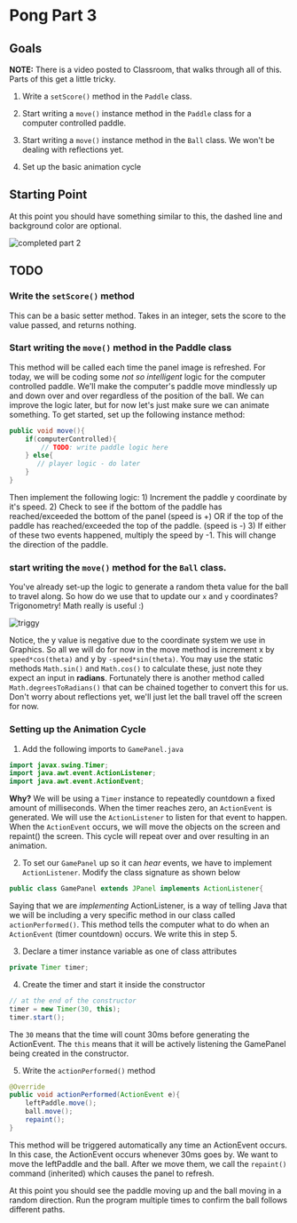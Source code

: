 # Pong Part 3

## Goals

**NOTE:** There is a video posted to Classroom, that walks through all of this. Parts of this get a little tricky.  

1. Write a `setScore()` method in the `Paddle` class.
 
2. Start writing a `move()` instance method in the `Paddle` class for a computer controlled paddle.

3. Start writing a `move()` instance method in the `Ball` class. We won't be dealing with reflections yet.

3. Set up the basic animation cycle

## Starting Point

At this point you should have something similar to this, the dashed line and background color are optional.  

![completed part 2](https://i.imgur.com/yrQ6dpL.png)

## TODO

### Write the `setScore()` method

This can be a basic setter method. Takes in an integer, sets the score to the value passed, and returns nothing.

### Start writing the `move()` method in the Paddle class

This method will be called each time the panel image is refreshed. For today, we will be coding some *not so intelligent* logic for the computer controlled paddle. We'll make the computer's paddle move mindlessly up and down over and over regardless of the position of the ball. We can improve the logic later, but for now let's just make sure we can animate something. To get started, set up the following instance method:  

```java
public void move(){
	if(computerControlled){
		// TODO: write paddle logic here
	} else{
	   // player logic - do later
	}
}
```

Then implement the following logic: 1) Increment the paddle y coordinate by it's speed. 2) Check to see if the bottom of the paddle has reached/exceeded the bottom of the panel (speed is +) OR if the top of the paddle has reached/exceeded the top of the paddle. (speed is -) 3) If either of these two events happened, multiply the speed by -1. This will change the direction of the paddle.

### start writing the `move()` method for the `Ball` class.

You've already set-up the logic to generate a random theta value for the ball to travel along. So how do we use that to update our `x` and `y` coordinates? Trigonometry! Math really is useful :)  

![triggy](https://i.imgur.com/AUEeVhO.png)

Notice, the y value is negative due to the coordinate system we use in Graphics. So all we will do for now in the move method is increment x by `speed*cos(theta)` and y by `-speed*sin(theta)`. You may use the static methods `Math.sin()` and `Math.cos()` to calculate these, just note they expect an input in **radians**. Fortunately there is another method called `Math.degreesToRadians()` that can be chained together to convert this for us. Don't worry about reflections yet, we'll just let the ball travel off the screen for now.

### Setting up the Animation Cycle

1. Add the following imports to `GamePanel.java`

```java
import javax.swing.Timer;
import java.awt.event.ActionListener;
import java.awt.event.ActionEvent;
```

**Why?** We will be using a `Timer` instance to repeatedly countdown a fixed amount of milliseconds. When the timer reaches zero, an `ActionEvent` is generated. We will use the `ActionListener` to listen for that event to happen. When the `ActionEvent` occurs, we will move the objects on the screen and repaint() the screen. This cycle will repeat over and over resulting in an animation.

2. To set our `GamePanel` up so it can *hear* events, we have to implement `ActionListener`. Modify the class signature as shown below

```java
public class GamePanel extends JPanel implements ActionListener{
```

Saying that we are *implementing* ActionListener, is a way of telling Java that we will be including a very specific method in our class called `actionPerformed()`. This method tells the computer what to do when an `ActionEvent` (timer countdown) occurs. We write this in step 5.

3. Declare a timer instance variable as one of class attributes

```java
private Timer timer;
```

4. Create the timer and start it inside the constructor

```java
// at the end of the constructor
timer = new Timer(30, this);
timer.start();
```

The `30` means that the time will count 30ms before generating the ActionEvent. The `this` means that it will be actively listening the GamePanel being created in the constructor.

5.  Write the `actionPerformed()` method

```java
@Override
public void actionPerformed(ActionEvent e){
	leftPaddle.move();
	ball.move();
	repaint();
}
```

This method will be triggered automatically any time an ActionEvent occurs. In this case, the ActionEvent occurs whenever 30ms goes by. We want to move the leftPaddle and the ball. After we move them, we call the `repaint()` command (inherited) which causes the panel to refresh.

At this point you should see the paddle moving up and the ball moving in a random direction. Run the program multiple times to confirm the ball follows different paths. 